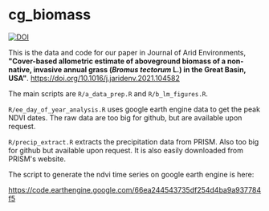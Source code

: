 # cg_biomass



[![DOI](https://zenodo.org/badge/DOI/10.5281/zenodo.4705469.svg)](https://doi.org/10.5281/zenodo.4705469)


This is the data and code for our paper in Journal of Arid Environments, **"Cover-based allometric estimate of aboveground biomass of a non-native, invasive annual grass (*Bromus tectorum* L.) in the Great Basin, USA"**. https://doi.org/10.1016/j.jaridenv.2021.104582

The main scripts are `R/a_data_prep.R` and `R/b_lm_figures.R`.

`R/ee_day_of_year_analysis.R` uses google earth engine data to get the peak NDVI dates. The raw data are too big for github, but are available upon request.

`R/precip_extract.R` extracts the precipitation data from PRISM. Also too big for github but available upon request. It is also easily downloaded from PRISM's website.

The script to generate the ndvi time series on google earth engine is here:

https://code.earthengine.google.com/66ea244543735df254d4ba9a937784f5
